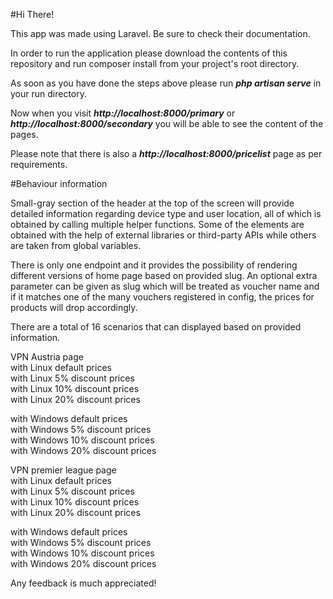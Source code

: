 #Hi There!

This app was made using Laravel. Be sure to check their documentation.

In order to run the application please  download the contents of this repository and run composer install from your project's root directory.

As soon as you have done the steps above please run ***php artisan serve*** in your run directory.

Now when you visit ***http://localhost:8000/primary*** or ***http://localhost:8000/secondary*** you will be able to see the content of the pages.

Please note that there is also a ***http://localhost:8000/pricelist*** page as per requirements.

#Behaviour information

Small-gray section of the header at the top of the screen will provide detailed information regarding device type and user location, all of which is obtained by calling multiple helper functions. 
Some of the elements are obtained with the help of external libraries or third-party APIs while others are taken from global variables.

There is only one endpoint and it provides the possibility of rendering different versions of home page based on provided slug. An optional extra parameter can be given as slug which will be treated as voucher name and if it matches one of the many vouchers registered in config, the prices for products will drop accordingly.

There are a total of 16 scenarios that can displayed based on provided information.

VPN Austria page \
with Linux default prices\
with Linux 5% discount prices\
with Linux 10% discount prices\
with Linux 20% discount prices

with Windows default prices\
with Windows 5% discount prices\
with Windows 10% discount prices\
with Windows 20% discount prices


VPN premier league page\
with Linux default prices\
with Linux 5% discount prices\
with Linux 10% discount prices\
with Linux 20% discount prices

with Windows default prices\
with Windows 5% discount prices\
with Windows 10% discount prices\
with Windows 20% discount prices

Any feedback is much appreciated!


